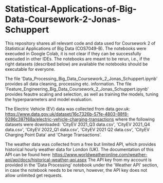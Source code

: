 # Statistical-Applications-of-Big-Data-Coursework-2-Jonas-Schuppert
This repository shares all relevant code and data used for Coursework 2 of Statistical Applications of Big Data (COS7049-B).
The notebooks were execuded in Google Colab, it is not clear if they can be successfully execuded in other IDEs.
The notebooks are meant to be rerun, i.e., if the right datasets (described below) are available the notebooks should be executable for everyone.

The file 'Data_Processing_Big_Data_Coursework_2_Jonas_Schuppert.ipynb' provides all data cleaning, processing etc. information.
The file 'Feature_Engineering_Big_Data_Coursework_2_Jonas_Schuppert.ipynb' provides feautre scaling and selection, as well as training the models, tuning the hyperparameters and model evaluation.

The Electric Vehicle (EV) data was collected from data.gov.uk: https://www.data.gov.uk/dataset/16c7326b-57fe-4803-88f8-9286c387f68a/electric-vehicle-charging-transactions
where the following datasets were downloaded: 'CityEV 2021_Q3 data.csv', 'CityEV 2021_Q4 data.csv', 'CityEV 2022_Q1 data.csv', 'CityEV 2021 Q2 data.csv', 'CityEV Charging Point Data' and 'Charge Transactions'.

The weather data was collected from a free but limited API, which provides historical hourly weather data for London (UK).
The documentation of this API can be found here: https://www.worldweatheronline.com/weather-api/api/docs/historical-weather-api.aspx
The API key from my account is provided in the 'Data Processing' notebook under the 'Weather API' section, in case the notebook needs to be rerun, however, the API key does not allow unlimited get requests.
